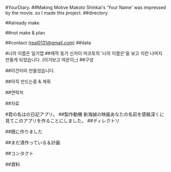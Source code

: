 #YourDiary.
##Making Motive
Makoto Shinkai's 'Your Name' was impressed by the movie. so I made this project.
##directory

##already make

##not make & plan

##contact
(real0131@gmail.com)
##data

#너의 이름은 일기앱
##제작 동기
신카이 마코토의 '너의 이름은'을 보고 지린 나머지 만들게 되었습니다. (이거보고 여운이;;)
##구성

##이건이미 만들었습니다.

##아직 만드는중 & 계획

##연락처

##자료

#君の名はの日記アプリ。
##製作動機
新海誠の映画あなたの名前を感銘深くに見てこのアプリを作ることにしました。
##ディレクトリ

##既に作りました

##まだ漬作っている＆計画

##コンタクト

##資料
